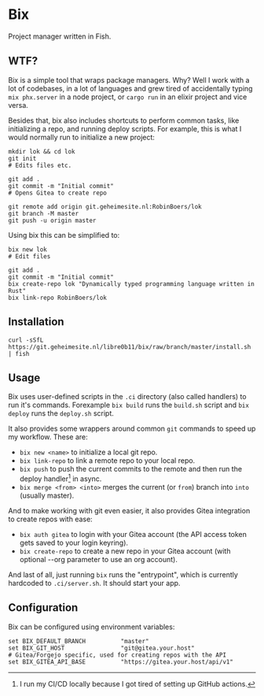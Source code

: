 # Bix

Project manager written in Fish.

## WTF?

Bix is a simple tool that wraps package managers. Why? Well I work with a lot of codebases, in a lot of languages and grew tired of accidentally typing `mix phx.server` in a node project, or `cargo run` in an elixir project and vice versa.

Besides that, bix also includes shortcuts to perform common tasks, like initializing a repo, and running deploy scripts. For example, this is what I would normally run to initialize a new project:

```fish
mkdir lok && cd lok
git init
# Edits files etc.

git add .
git commit -m "Initial commit"
# Opens Gitea to create repo

git remote add origin git.geheimesite.nl:RobinBoers/lok
git branch -M master
git push -u origin master
```

Using bix this can be simplified to:

```fish
bix new lok
# Edit files

git add .
git commit -m "Initial commit"
bix create-repo lok "Dynamically typed programming language written in Rust"
bix link-repo RobinBoers/lok
```

## Installation

```shell
curl -sSfL https://git.geheimesite.nl/libre0b11/bix/raw/branch/master/install.sh | fish
```

## Usage

Bix uses user-defined scripts in the `.ci` directory (also called handlers) to run it's commands. Forexample `bix build` runs the `build.sh` script and `bix deploy` runs the `deploy.sh` script.

It also provides some wrappers around common `git` commands to speed up my workflow. These are:

- `bix new <name>` to initialize a local git repo.
- `bix link-repo` to link a remote repo to your local repo.
- `bix push` to push the current commits to the remote and then run the deploy handler[^1] in async.
- `bix merge <from> <into>` merges the current (or `from`) branch into `into` (usually master).

And to make working with git even easier, it also provides Gitea integration to create repos with ease:

- `bix auth gitea` to login with your Gitea account (the API access token gets saved to your login keyring).
- `bix create-repo` to create a new repo in your Gitea account (with optional --org parameter to use an org account).

And last of all, just running `bix` runs the "entrypoint", which is currently hardcoded to `.ci/server.sh`. It should start your app.

## Configuration

Bix can be configured using environment variables:

```fish
set BIX_DEFAULT_BRANCH          "master"
set BIX_GIT_HOST                "git@gitea.your.host"
# Gitea/Forgejo specific, used for creating repos with the API
set BIX_GITEA_API_BASE          "https://gitea.your.host/api/v1"
```

[^1]: I run my CI/CD locally because I got tired of setting up GitHub actions.
